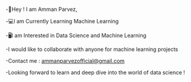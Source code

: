 -👋Hey ! I am Amman Parvez,

-💻I am Currently Learning Machine Learning

-🖥I am Interested in Data Science and Machine Learning 

-I would like to collaborate  with anyone for machine learning projects 

-Contact me : ammanparvezofficial@gmail.com

-Looking forward to learn and deep dive into the world of data science !
<!---
officialammanparvez/officialammanparvez is a ✨ special ✨ repository because its `README.md` (this file) appears on your GitHub profile.
You can click the Preview link to take a look at your changes.
--->
